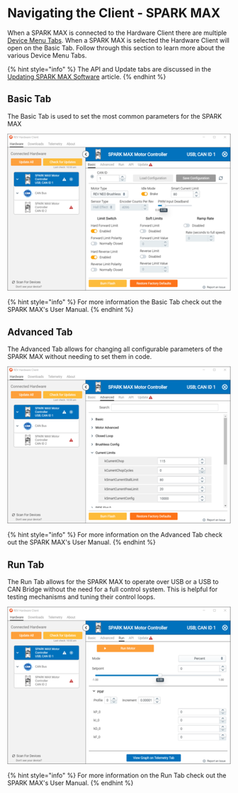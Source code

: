 # Navigating the Client - SPARK MAX

When a SPARK MAX is connected to the Hardware Client there are multiple [Device Menu Tabs](../getting-started/navigating-the-client.md#device-menu). When a SPARK MAX is selected the Hardware Client will open on the Basic Tab. Follow through this section to learn more about the various Device Menu Tabs.

{% hint style="info" %}
The API and Update tabs are discussed in the [Updating SPARK MAX Software](updating-spark-max.md) article. 
{% endhint %}

## Basic Tab 

The Basic Tab is used to set the most common parameters for the SPARK MAX

![](../.gitbook/assets/spark-max-basic.svg)

{% hint style="info" %}
For more information the Basic Tab check out the SPARK MAX's User Manual. 
{% endhint %}

## Advanced Tab

The Advanced Tab allows for changing all configurable parameters of the SPARK MAX without needing to set them in code.

![](../.gitbook/assets/spark-max-advanced.svg)

{% hint style="info" %}
For more information on the Advanced Tab check out the SPARK MAX's User Manual. 
{% endhint %}

## Run Tab

The Run Tab allows for the SPARK MAX to operate over USB or a USB to CAN Bridge without the need for a full control system. This is helpful for testing mechanisms and tuning their control loops.

![](../.gitbook/assets/spark-max-run.svg)

{% hint style="info" %}
For more information on the Run Tab check out the SPARK MAX's User Manual. 
{% endhint %}

